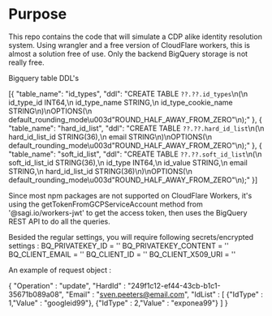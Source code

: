 # Purpose

This repo contains the code that will simulate a CDP alike identity resolution system.
Using wrangler and a free version of CloudFlare workers, this is almost a solution free of use.
Only the backend BigQuery storage is not really free.

Bigquery table DDL's

[{
  "table_name": "id_types",
  "ddl": "CREATE TABLE `??.??.id_types`\n(\n  id_type_id INT64,\n  id_type_name STRING,\n  id_type_cookie_name STRING\n)\nOPTIONS(\n  default_rounding_mode\u003d\"ROUND_HALF_AWAY_FROM_ZERO\"\n);"
}, {
  "table_name": "hard_id_list",
  "ddl": "CREATE TABLE `??.??.hard_id_list`\n(\n  hard_id_list_id STRING(36),\n  email STRING\n)\nOPTIONS(\n  default_rounding_mode\u003d\"ROUND_HALF_AWAY_FROM_ZERO\"\n);"
}, {
  "table_name": "soft_id_list",
  "ddl": "CREATE TABLE `??.??.soft_id_list`\n(\n  soft_id_list_id STRING(36),\n  id_type INT64,\n  id_value STRING,\n  email STRING,\n  hard_id_list_id STRING(36)\n)\nOPTIONS(\n  default_rounding_mode\u003d\"ROUND_HALF_AWAY_FROM_ZERO\"\n);"
}]

Since most npm packages are not supported on CloudFlare Workers, it's using the getTokenFromGCPServiceAccount method from '@sagi.io/workers-jwt' to get the access token, then uses the BigQuery REST API to do all the queries.

Besided the regular settings, you will require following secrets/encrypted settings :
BQ_PRIVATEKEY_ID = ''
BQ_PRIVATEKEY_CONTENT = ''
BQ_CLIENT_EMAIL = ''
BQ_CLIENT_ID = ''
BQ_CLIENT_X509_URI = ''

An example of request object :

{
    "Operation" : "update",
    "HardId" : "249f1c12-ef44-43cb-b1c1-35671b089a08",
    "Email" : "sven.peeters@email.com",
    "IdList" : [
        {"IdType" : 1,"Value" : "googleid99"},
        {"IdType" : 2,"Value" : "exponea99"}
    ]
}